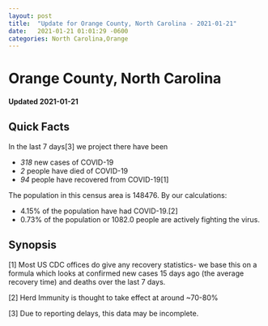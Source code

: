 ```yaml
---
layout: post
title:  "Update for Orange County, North Carolina - 2021-01-21"
date:   2021-01-21 01:01:29 -0600
categories: North Carolina,Orange
---
```


# Orange County, North Carolina
#### Updated 2021-01-21

## Quick Facts

In the last 7 days[3] we project there have been
- *318* new cases of COVID-19
- *2* people have died of COVID-19
- *94* people have recovered from COVID-19[1]

The population in this census area is 148476. By our calculations:
- 4.15% of the population have had COVID-19.[2]
- 0.73% of the population or 1082.0 people are actively fighting the virus.

## Synopsis




[1] Most US CDC offices do give any recovery statistics- we base this on a formula which looks at confirmed new cases
15 days ago (the average recovery time) and deaths over the last 7 days.

[2] Herd Immunity is thought to take effect at around ~70-80%

[3] Due to reporting delays, this data may be incomplete.
 
    